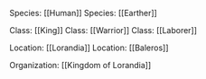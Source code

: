 Species: [[Human]]
Species: [[Earther]]

Class: [[King]]
Class: [[Warrior]]
Class: [[Laborer]]

Location: [[Lorandia]]
Location: [[Baleros]]

Organization: [[Kingdom of Lorandia]]
